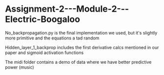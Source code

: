 # Assignment-2---Module-2---Electric-Boogaloo

No_backpropagation.py is the final implementation we used, but it's slightly more primitive and the equations a tad random

Hidden_layer_1_backprop includes the first derivative calcs mentioned in our paper and sigmoid activation functions

The midi folder contains a demo of data where we have better predictive power (music)
